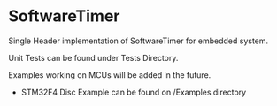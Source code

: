 # SoftwareTimer 


 Single Header implementation of SoftwareTimer for embedded system.
 
 Unit Tests can be found under Tests Directory.
 
 Examples working on MCUs will be added in the future.
 * STM32F4 Disc Example can be found on /Examples directory
